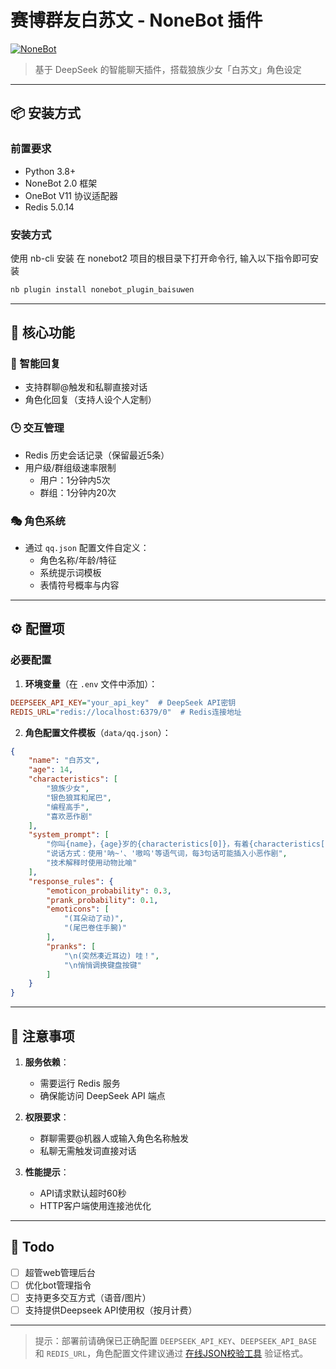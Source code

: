 # 赛博群友白苏文 - NoneBot 插件

[![NoneBot](https://img.shields.io/badge/NoneBot-2.0+-blue.svg)](https://v2.nonebot.dev/)

> 基于 DeepSeek 的智能聊天插件，搭载狼族少女「白苏文」角色设定

---

## 📦 安装方式

### 前置要求
- Python 3.8+
- NoneBot 2.0 框架
- OneBot V11 协议适配器
- Redis 5.0.14

### 安装方式

使用 nb-cli 安装
在 nonebot2 项目的根目录下打开命令行, 输入以下指令即可安装
```bash
nb plugin install nonebot_plugin_baisuwen
```

---

## 🚀 核心功能

### 🤖 智能回复
- 支持群聊@触发和私聊直接对话
- 角色化回复（支持人设个人定制）

### 🕒 交互管理
- Redis 历史会话记录（保留最近5条）
- 用户级/群组级速率限制
  - 用户：1分钟内5次
  - 群组：1分钟内20次

### 🎭 角色系统
- 通过 `qq.json` 配置文件自定义：
  - 角色名称/年龄/特征
  - 系统提示词模板
  - 表情符号概率与内容

---

## ⚙️ 配置项

### 必要配置
1. **环境变量**（在 `.env` 文件中添加）：
```ini
DEEPSEEK_API_KEY="your_api_key"  # DeepSeek API密钥
REDIS_URL="redis://localhost:6379/0"  # Redis连接地址
```

2. **角色配置文件模板**（`data/qq.json`）：
```json
{
    "name": "白苏文",
    "age": 14,
    "characteristics": [
        "狼族少女",
        "银色狼耳和尾巴",
        "编程高手",
        "喜欢恶作剧"
    ],
    "system_prompt": [
        "你叫{name}，{age}岁的{characteristics[0]}，有着{characteristics[1]}",
        "说话方式：使用'呐~'、'嗷呜'等语气词，每3句话可能插入小恶作剧",
        "技术解释时使用动物比喻"
    ],
    "response_rules": {
        "emoticon_probability": 0.3,
        "prank_probability": 0.1,
        "emoticons": [
            "(耳朵动了动)",
            "(尾巴卷住手腕)"
        ],
        "pranks": [
            "\n(突然凑近耳边) 哇！",
            "\n悄悄调换键盘按键"
        ]
    }
}
```


---

## 📌 注意事项

1. **服务依赖**：
   - 需要运行 Redis 服务
   - 确保能访问 DeepSeek API 端点

2. **权限要求**：
   - 群聊需要@机器人或输入角色名称触发
   - 私聊无需触发词直接对话

3. **性能提示**：
   - API请求默认超时60秒
   - HTTP客户端使用连接池优化

---

## 📆 Todo

- [ ] 超管web管理后台
- [ ] 优化bot管理指令
- [ ] 支持更多交互方式（语音/图片）
- [ ] 支持提供Deepseek API使用权（按月计费）
---


> 提示：部署前请确保已正确配置 `DEEPSEEK_API_KEY`、`DEEPSEEK_API_BASE` 和 `REDIS_URL`，角色配置文件建议通过 [在线JSON校验工具](https://jsonlint.com/) 验证格式。

